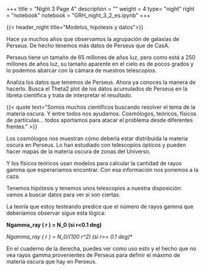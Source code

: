 +++
title = "Night 3 Page 4"
description = ""
weight = 4
type= "night"
right = "notebook"
notebook = "GRH_night_3_2_es.ipynb"
+++

{{< header_night title="Modelos, hipótesis y datos">}}

Hace ya muchos años que observamos la agrupación de galaxias de Perseus. De hecho tenemos más datos de Perseus que de CasA.

Perseus tiene un tamaño de 65 millones de años luz, pero como está a 250 millones de años luz, su tamaño aparente en el cielo es de pocos grados y lo podemos abarcar con la cámara de nuestros telescopios.

Analiza los datos que tenemos de Perseus. Ahora ya conoces la manera de hacerlo. Busca el Theta2 plot de los datos acumulados de Perseus en la libreta científica y trata de interpretar el resultado.

{{< quote
    text="Somos muchos científicos buscando resolver el tema de la materia oscura. Y entre todos nos ayudamos. Cosmólogos, teóricos, físicos de partículas... todos aportamos para atacar el problema desde diferentes frentes." >}}


Los cosmólogos nos muestran cómo debería estar distribuida la materia oscura en Perseus. Lo han estudiado con telescopios ópticos y pueden hacer mapas de la materia oscura de zonas del Universo.

Y los físicos teóricos usan modelos para calcular la cantidad de rayos gamma que esperaríamos encontrar. Con esa información nos ponemos a la caza.

Tenemos hipótesis y tenemos unos telescopios a nuestra disposición: vamos a buscar datos para ver si son ciertas.

La teoría que estoy testeando predice que el número de rayos gamma que deberíamos observar sigue esta lógica:

**Ngamma_ray ( r ) = N_0 (si r<0.1 deg)**

**Ngamma_ray ( r ) = N_0/(100* r^2) (si r>= 0.1 deg)**

En el cuaderno de la derecha, puedes ver como uso esto y el hecho que no vea rayos gamma provenientes de Perseus para definir el máximo de materia oscura que hay en Perseus.
